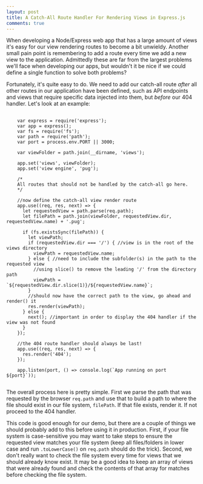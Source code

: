 ```yaml
---
layout: post
title: A Catch-All Route Handler For Rendering Views in Express.js
comments: true
---
```


When developing a Node/Express web app that has a large amount of views it's easy for our view rendering routes to become a bit unwieldy. Another small pain point is remembering to add a route every time we add a new view to the application. Admittedly these are far from the largest problems we'll face when developing our apps, but wouldn't it be nice if we could define a single function to solve both problems?

Fortunately, it's quite easy to do. We need to add our catch-all route *after* all other routes in our application have been defined, such as API endpoints and views that require specific data injected into them, but *before* our 404 handler. Let's look at an example:

<pre class="prettyprint">
  <code class="language-javascript">
    var express = require('express');
    var app = express();
    var fs = require('fs');
    var path = require('path');
    var port = process.env.PORT || 3000;

    var viewFolder = path.join(__dirname, 'views');

    app.set('views', viewFolder);
    app.set('view engine', 'pug');

    /*
    All routes that should not be handled by the catch-all go here.
    */

    //now define the catch-all view render route
    app.use((req, res, next) => {
      let requestedView = path.parse(req.path);
      let filePath = path.join(viewFolder, requestedView.dir, requestedView.name) + '.pug';

      if (fs.existsSync(filePath)) {
        let viewPath;
        if (requestedView.dir === '/') { //view is in the root of the views directory
          viewPath = requestedView.name;
        } else { //need to include the subfolder(s) in the path to the requested view
          //using slice() to remove the leading '/' from the directory path
          viewPath = `${requestedView.dir.slice(1)}/${requestedView.name}`;
        }
        //should now have the correct path to the view, go ahead and render() it
        res.render(viewPath);
      } else {
        next(); //important in order to display the 404 handler if the view was not found
      }
    });

    //the 404 route handler should always be last!
    app.use((req, res, next) => {
      res.render('404');
    });

    app.listen(port, () => console.log(`App running on port ${port}`));
  </code>
</pre>

The overall process here is pretty simple. First we parse the path that was requested by the browser ```req.path``` and use that to build a path to where the file should exist in our file system, ```filePath```. If that file exists, render it. If not proceed to the 404 handler.

This code is good enough for our demo, but there are a couple of things we should probably add to this before using it in production. First, if your file system is case-sensitive you may want to take steps to ensure the requested view matches your file system (keep all files/folders in lower case and run ```.toLowerCase()``` on ```req.path``` should do the trick). Second, we don't really want to check the file system every time for views that we should already know exist. It may be a good idea to keep an array of views that were already found and check the contents of that array for matches before checking the file system.


